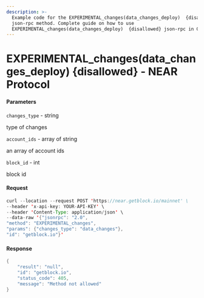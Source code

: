 ```yaml
---
description: >-
  Example code for the EXPERIMENTAL_changes(data_changes_deploy)  {disallowed}
  json-rpc method. Сomplete guide on how to use
  EXPERIMENTAL_changes(data_changes_deploy)  {disallowed} json-rpc in GetBlock.
---
```


# EXPERIMENTAL\_changes(data\_changes\_deploy) {disallowed} - NEAR Protocol

#### Parameters

`changes_type` - string

type of changes

`account_ids` - array of string

an array of account ids

`block_id` - int

block id

#### Request

```java
curl --location --request POST 'https://near.getblock.io/mainnet' \ 
--header 'x-api-key: YOUR-API-KEY' \ 
--header 'Content-Type: application/json' \ 
--data-raw '{"jsonrpc": "2.0",
"method": "EXPERIMENTAL_changes",
"params": {"changes_type": "data_changes"},
"id": "getblock.io"}'
```

#### Response

```java
{
    "result": "null",
    "id": "getblock.io",
    "status_code": 405,
    "message": "Method not allowed"
}
```
